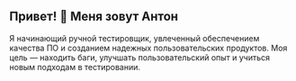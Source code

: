 ## Привет! 👋 Меня зовут Антон
Я начинающий ручной тестировщик, увлеченный обеспечением качества ПО и созданием надежных пользовательских продуктов. Моя цель — находить баги, улучшать пользовательский опыт и учиться новым подходам в тестировании.

<!--
**Ballist166/Ballist166** is a ✨ _special_ ✨ repository because its `README.md` (this file) appears on your GitHub profile.

Here are some ideas to get you started:

- 🔭 I’m currently working on ...
- 🌱 I’m currently learning ...
- 👯 I’m looking to collaborate on ...
- 🤔 I’m looking for help with ...
- 💬 Ask me about ...
- 📫 How to reach me: ...
- 😄 Pronouns: ...
- ⚡ Fun fact: ...
-->
